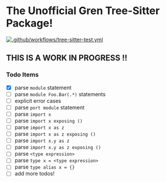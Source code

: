# The Unofficial Gren Tree-Sitter Package!

[![.github/workflows/tree-sitter-test.yml](https://github.com/MaeBrooks/tree-sitter-gren/actions/workflows/tree-sitter-test.yml/badge.svg?branch=main)](https://github.com/MaeBrooks/tree-sitter-gren/actions/workflows/tree-sitter-test.yml)

## THIS IS A WORK IN PROGRESS !!

### Todo Items
- [x] parse `module` statement
- [ ] parse `module Foo.Bar(.*)` statements
- [ ] explicit error cases
- [ ] parse `port module` statement
- [ ] parse `import x`
- [ ] parse `import x exposing ()`
- [ ] parse `import x as z`
- [ ] parse `import x as z exposing ()`
- [ ] parse `import x.y as z`
- [ ] parse `import x.y as z exposing ()`
- [ ] parse `<type expression>`
- [ ] parse `type x = <type expression>`
- [ ] parse `type alias x = {}`
- [ ] add more todos!
